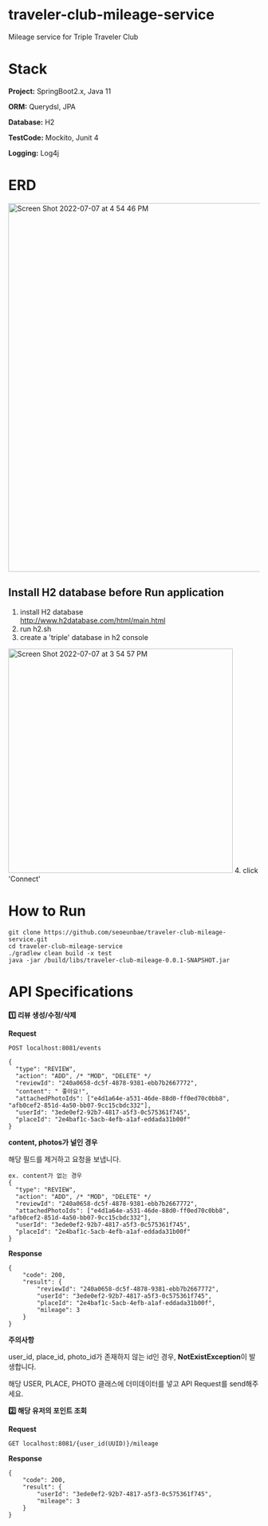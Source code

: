 # traveler-club-mileage-service
Mileage service for Triple Traveler Club

# Stack
**Project:**  SpringBoot2.x, Java 11


**ORM:**  Querydsl, JPA


**Database:**  H2


**TestCode:**  Mockito, Junit 4


**Logging:**  Log4j

# ERD
<img width="739" alt="Screen Shot 2022-07-07 at 4 54 46 PM" src="https://user-images.githubusercontent.com/71380240/177721761-f3d3188e-e052-4fca-87c9-202ecd762c9e.png">

## Install H2 database before Run application

1. install H2 database <br/>
   http://www.h2database.com/html/main.html
2. run h2.sh
3. create a 'triple' database in h2 console
<img width="450" alt="Screen Shot 2022-07-07 at 3 54 57 PM" src="https://user-images.githubusercontent.com/71380240/177711401-1b5cba52-ab05-4e7d-8613-918d0156b8d6.png">
4. click 'Connect'

# How to Run
```
git clone https://github.com/seoeunbae/traveler-club-mileage-service.git
cd traveler-club-mileage-service
./gradlew clean build -x test
java -jar /build/libs/traveler-club-mileage-0.0.1-SNAPSHOT.jar
```
# API Specifications

**1️⃣ 리뷰 생성/수정/삭제**

**Request**

  ```
  POST localhost:8081/events

  {
    "type": "REVIEW",
    "action": "ADD", /* "MOD", "DELETE" */
    "reviewId": "240a0658-dc5f-4878-9381-ebb7b2667772",
    "content": " 좋아요!",
    "attachedPhotoIds": ["e4d1a64e-a531-46de-88d0-ff0ed70c0bb8", "afb0cef2-851d-4a50-bb07-9cc15cbdc332"],
    "userId": "3ede0ef2-92b7-4817-a5f3-0c575361f745",
    "placeId": "2e4baf1c-5acb-4efb-a1af-eddada31b00f"
  }
  ```

**content, photos가 널인 경우**

해당 필드를 제거하고 요청을 보냅니다.

  ```
  ex. content가 없는 경우
  {
    "type": "REVIEW",
    "action": "ADD", /* "MOD", "DELETE" */
    "reviewId": "240a0658-dc5f-4878-9381-ebb7b2667772",
    "attachedPhotoIds": ["e4d1a64e-a531-46de-88d0-ff0ed70c0bb8", "afb0cef2-851d-4a50-bb07-9cc15cbdc332"],
    "userId": "3ede0ef2-92b7-4817-a5f3-0c575361f745",
    "placeId": "2e4baf1c-5acb-4efb-a1af-eddada31b00f"
  }
  ```
**Response**

  ```
  {
      "code": 200,
      "result": {
          "reviewId": "240a0658-dc5f-4878-9381-ebb7b2667772",
          "userId": "3ede0ef2-92b7-4817-a5f3-0c575361f745",
          "placeId": "2e4baf1c-5acb-4efb-a1af-eddada31b00f",
          "mileage": 3
      }
  }
  ```

**주의사항**

user_id, place_id, photo_id가 존재하지 않는 id인 경우, **NotExistException**이 발생합니다.

해당 USER, PLACE, PHOTO 클래스에 더미데이터를 넣고 API Request를 send해주세요.

**2️⃣ 해당 유저의 포인트 조회**

**Request**

  ```
  GET localhost:8081/{user_id(UUID)}/mileage
  ```

**Response**

  ```
  {
      "code": 200,
      "result": {
          "userId": "3ede0ef2-92b7-4817-a5f3-0c575361f745",
          "mileage": 3
      }
  }
  ```
